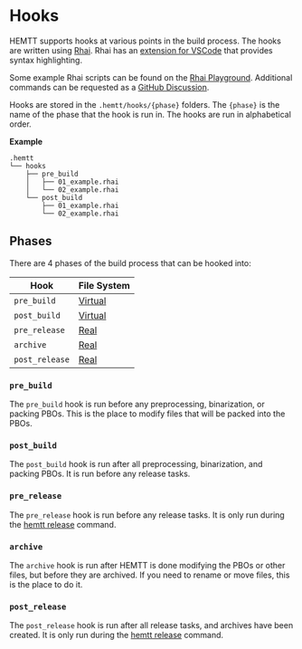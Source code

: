 # Hooks

HEMTT supports hooks at various points in the build process. The hooks are written using [Rhai](https://rhai.rs/). Rhai has an [extension for VSCode](https://marketplace.visualstudio.com/items?itemName=rhaiscript.vscode-rhai) that provides syntax highlighting.

Some example Rhai scripts can be found on the [Rhai Playground](https://rhai.rs/playground/stable/). Additional commands can be requested as a [GitHub Discussion](https://github.com/BrettMayson/HEMTT/discussions/categories/hook-commands).

Hooks are stored in the `.hemtt/hooks/{phase}` folders. The `{phase}` is the name of the phase that the hook is run in. The hooks are run in alphabetical order.

**Example**

```
.hemtt
└── hooks
    ├── pre_build
    │   ├── 01_example.rhai
    │   └── 02_example.rhai
    └── post_build
        ├── 01_example.rhai
        └── 02_example.rhai
```

## Phases

There are 4 phases of the build process that can be hooked into:

| Hook           | File System                                                      |
| -------------- | ---------------------------------------------------------------- |
| `pre_build`    | [Virtual](library/filesystem.md#hemtt_vfs---virtual-file-system) |
| `post_build`   | [Virtual](library/filesystem.md#hemtt_vfs---virtual-file-system) |
| `pre_release`  | [Real](library/filesystem.md#hemtt_rfs---real-file-system)       |
| `archive`      | [Real](library/filesystem.md#hemtt_rfs---real-file-system)       |
| `post_release` | [Real](library/filesystem.md#hemtt_rfs---real-file-system)       |

### `pre_build`

The `pre_build` hook is run before any preprocessing, binarization, or packing PBOs. This is the place to modify files that will be packed into the PBOs.

### `post_build`

The `post_build` hook is run after all preprocessing, binarization, and packing PBOs. It is run before any release tasks.

### `pre_release`

The `pre_release` hook is run before any release tasks. It is only run during the [hemtt release](../../commands/release.md) command.

### `archive`

The `archive` hook is run after HEMTT is done modifying the PBOs or other files, but before they are archived. If you need to rename or move files, this is the place to do it.

### `post_release`

The `post_release` hook is run after all release tasks, and archives have been created. It is only run during the [hemtt release](../../commands/release.md) command.
